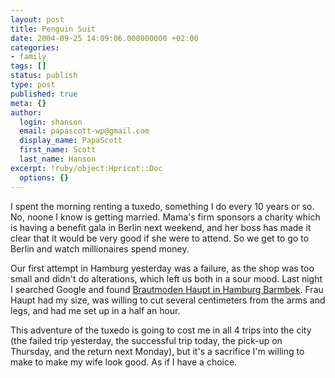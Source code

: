 ```yaml
---
layout: post
title: Penguin Suit
date: 2004-09-25 14:09:06.000000000 +02:00
categories:
- family
tags: []
status: publish
type: post
published: true
meta: {}
author:
  login: shanson
  email: papascott-wp@gmail.com
  display_name: PapaScott
  first_name: Scott
  last_name: Hanson
excerpt: !ruby/object:Hpricot::Doc
  options: {}
---
```

<p>I spent the morning renting a tuxedo, something I do every 10 years or so. No, noone I know is getting married. Mama's firm sponsors a charity which is having a benefit gala in Berlin next weekend, and her boss has made it clear that it would be very good if she were to attend. So we get to go to Berlin and watch millionaires spend money. </p>
<p>Our first attempt in Hamburg yesterday was a failure, as the shop was too small and didn't do alterations, which left us both in a sour mood. Last night I searched Google and found <a href="http://www.guenstige-brautkleider.de/" title="Brautmoden Haupt in Hamburg">Brautmoden Haupt in Hamburg Barmbek</a>. Frau Haupt had my size, was willing to cut several centimeters from the arms and legs, and had me set up in a half an hour. </p>
<p>This adventure of the tuxedo is going to cost me in all 4 trips into the city (the failed trip yesterday, the successful trip today, the pick-up on Thursday, and the return next Monday), but it's a sacrifice I'm willing to make to make my wife look good. As if I have a choice.</p>
